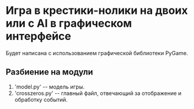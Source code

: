 # Игра в крестики-нолики на двоих или с AI в графическом интерфейсе


Будет написана с использованием графической библиотеки PyGame.

## Разбиение на модули
1. 'model.py' -- модель игры.
2. 'crosszeros.py' -- главный файл, отвечающий за отображение и обработку событий.




